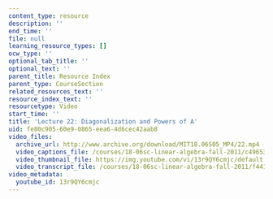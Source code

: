 ```yaml
---
content_type: resource
description: ''
end_time: ''
file: null
learning_resource_types: []
ocw_type: ''
optional_tab_title: ''
optional_text: ''
parent_title: Resource Index
parent_type: CourseSection
related_resources_text: ''
resource_index_text: ''
resourcetype: Video
start_time: ''
title: 'Lecture 22: Diagonalization and Powers of A'
uid: fe80c905-60e9-0865-eea6-4d6cec42aab8
video_files:
  archive_url: http://www.archive.org/download/MIT18.06S05_MP4/22.mp4
  video_captions_file: /courses/18-06sc-linear-algebra-fall-2011/c496537d5739582a99288b4b3b92c33f_13r9QY6cmjc.vtt
  video_thumbnail_file: https://img.youtube.com/vi/13r9QY6cmjc/default.jpg
  video_transcript_file: /courses/18-06sc-linear-algebra-fall-2011/f4413747eac747af40856ef3e3f24d4e_13r9QY6cmjc.pdf
video_metadata:
  youtube_id: 13r9QY6cmjc
---
```


